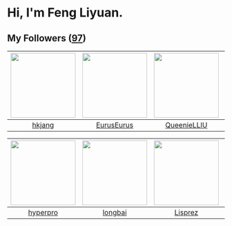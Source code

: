 # Hi, I'm Feng Liyuan.

## My Followers ([97](https://github.com/SunRunAway?tab=followers))

| <img src="https://avatars.githubusercontent.com/u/3069493?v=4" width="150" height="150" /> | <img src="https://avatars.githubusercontent.com/u/14977542?v=4" width="150" height="150" /> | <img src="https://avatars.githubusercontent.com/u/37468107?v=4" width="150" height="150" /> | <img src="https://avatars.githubusercontent.com/u/1446531?v=4" width="150" height="150" /> |
| :----------------------------------------------------------------------------------------: | :-----------------------------------------------------------------------------------------: | :-----------------------------------------------------------------------------------------: | :----------------------------------------------------------------------------------------: |
|                             [hkjang](https://github.com/hkjang)                            |                         [EurusEurus](https://github.com/EurusEurus)                         |                        [QueenieLLIU](https://github.com/QueenieLLIU)                        |                           [JmPotato](https://github.com/JmPotato)                          |

| <img src="https://avatars.githubusercontent.com/u/2445111?v=4" width="150" height="150" /> | <img src="https://avatars.githubusercontent.com/u/1204301?v=4" width="150" height="150" /> | <img src="https://avatars.githubusercontent.com/u/14808551?v=4" width="150" height="150" /> | <img src="https://avatars.githubusercontent.com/u/24202964?v=4" width="150" height="150" /> |
| :----------------------------------------------------------------------------------------: | :----------------------------------------------------------------------------------------: | :-----------------------------------------------------------------------------------------: | :-----------------------------------------------------------------------------------------: |
|                           [hyperpro](https://github.com/hyperpro)                          |                            [longbai](https://github.com/longbai)                           |                            [Lisprez](https://github.com/Lisprez)                            |                        [hazelnutsgz](https://github.com/hazelnutsgz)                        |